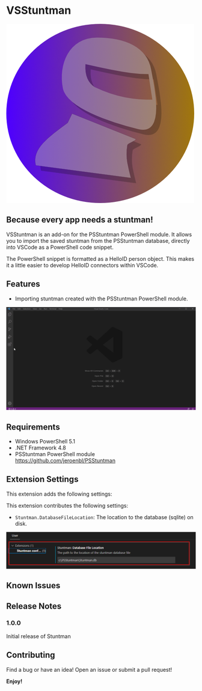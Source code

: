 # VSStuntman

![logo](https://raw.githubusercontent.com/JeroenBl/VSStuntman/main/logo.png)

## Because every app needs a stuntman!

VSStuntman is an add-on for the PSStuntman PowerShell module. It allows you to import the saved stuntman from the PSStuntman database, directly into VSCode as a PowerShell code snippet. 

The PowerShell snippet is formatted as a HelloID person object. This makes it a little easier to develop HelloID connectors within VSCode.

## Features

- Importing stuntman created with the PSStuntman PowerShell module.

![import](https://raw.githubusercontent.com/JeroenBl/VSStuntman/main/assets/installStuntman.gif)

## Requirements

- Windows PowerShell 5.1
- .NET Framework 4.8
- PSStuntman PowerShell module https://github.com/jeroenbl/PSStuntman

## Extension Settings

This extension adds the following settings:

This extension contributes the following settings:

* `Stuntman.DatabaseFileLocation`: The location to the database (sqlite) on disk.

![Configure](https://raw.githubusercontent.com/JeroenBl/VSStuntman/main/assets/stuntmanConfiguration.png)

## Known Issues


## Release Notes

### 1.0.0

Initial release of Stuntman

## Contributing

Find a bug or have an idea! Open an issue or submit a pull request!

**Enjoy!**